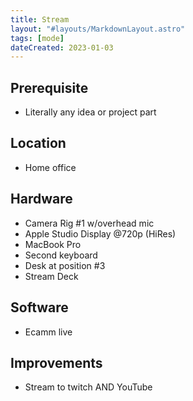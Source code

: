 ```yaml
---
title: Stream
layout: "#layouts/MarkdownLayout.astro"
tags: [mode]
dateCreated: 2023-01-03
---
```


## Prerequisite

- Literally any idea or project part

## Location

- Home office

## Hardware

- Camera Rig #1 w/overhead mic
- Apple Studio Display @720p (HiRes)
- MacBook Pro
- Second keyboard
- Desk at position #3
- Stream Deck

## Software

- Ecamm live

## Improvements

- Stream to twitch AND YouTube
